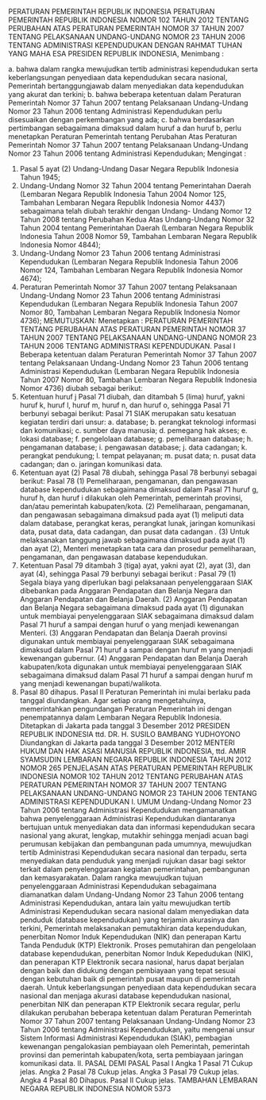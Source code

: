  PERATURAN PEMERINTAH REPUBLIK INDONESIA PERATURAN PEMERINTAH REPUBLIK INDONESIA NOMOR 102 TAHUN 2012 TENTANG PERUBAHAN ATAS PERATURAN PEMERINTAH NOMOR 37 TAHUN 2007 TENTANG PELAKSANAAN UNDANG-UNDANG NOMOR 23 TAHUN 2006 TENTANG ADMINISTRASI KEPENDUDUKAN
DENGAN RAHMAT TUHAN YANG MAHA ESA PRESIDEN REPUBLIK INDONESIA,
Menimbang :

a. bahwa dalam rangka mewujudkan tertib administrasi kependudukan serta keberlangsungan penyediaan data kependudukan secara nasional, Pemerintah bertanggungjawab dalam menyediakan data kependudukan yang akurat dan terkini;
b. bahwa beberapa ketentuan dalam Peraturan Pemerintah Nomor 37 Tahun 2007 tentang Pelaksanaan Undang-Undang Nomor 23 Tahun 2006 tentang Administrasi Kependudukan perlu disesuaikan dengan perkembangan yang ada;
c. bahwa berdasarkan pertimbangan sebagaimana dimaksud dalam huruf a dan huruf b, perlu menetapkan Peraturan Pemerintah tentang Perubahan Atas Peraturan Pemerintah Nomor 37 Tahun 2007 tentang Pelaksanaan Undang-Undang Nomor 23 Tahun 2006 tentang Administrasi Kependudukan;
Mengingat :

1. Pasal 5 ayat (2) Undang-Undang Dasar Negara Republik Indonesia Tahun 1945;
2. Undang-Undang Nomor 32 Tahun 2004 tentang Pemerintahan Daerah (Lembaran Negara Republik Indonesia Tahun 2004 Nomor 125, Tambahan Lembaran Negara Republik Indonesia Nomor 4437) sebagaimana telah diubah terakhir dengan Undang- Undang Nomor 12 Tahun 2008 tentang Perubahan Kedua Atas Undang-Undang Nomor 32 Tahun 2004 tentang Pemerintahan Daerah (Lembaran Negara Republik Indonesia Tahun 2008 Nomor 59, Tambahan Lembaran Negara Republik Indonesia Nomor 4844);
3. Undang-Undang Nomor 23 Tahun 2006 tentang Administrasi Kependudukan (Lembaran Negara Republik Indonesia Tahun 2006 Nomor 124, Tambahan Lembaran Negara Republik Indonesia Nomor 4674);
4. Peraturan Pemerintah Nomor 37 Tahun 2007 tentang Pelaksanaan Undang-Undang Nomor 23 Tahun 2006 tentang Administrasi Kependudukan (Lembaran Negara Republik Indonesia Tahun 2007 Nomor 80, Tambahan Lembaran Negara Republik Indonesia Nomor 4736);
MEMUTUSKAN:
 Menetapkan : PERATURAN PEMERINTAH TENTANG PERUBAHAN ATAS PERATURAN PEMERINTAH NOMOR 37 TAHUN 2007 TENTANG PELAKSANAAN UNDANG-UNDANG NOMOR 23 TAHUN 2006 TENTANG ADMINISTRASI KEPENDUDUKAN.
Pasal I
Beberapa ketentuan dalam Peraturan Pemerintah Nomor 37 Tahun 2007 tentang Pelaksanaan Undang-Undang Nomor 23 Tahun 2006 tentang Administrasi Kependudukan (Lembaran Negara Republik Indonesia Tahun 2007 Nomor 80, Tambahan Lembaran Negara Republik Indonesia Nomor 4736) diubah sebagai berikut:
1. Ketentuan huruf j Pasal 71 diubah, dan ditambah 5 (lima) huruf, yakni huruf k, huruf l, huruf m, huruf n, dan huruf o, sehingga Pasal 71 berbunyi sebagai berikut:
Pasal 71
SIAK merupakan satu kesatuan kegiatan terdiri dari unsur:
a. database;
b. perangkat teknologi informasi dan komunikasi;
c. sumber daya manusia;
d. pemegang hak akses;
e. lokasi database;
f. pengelolaan database;
g. pemeliharaan database;
h. pengamanan database;
i. pengawasan database;
j. data cadangan;
k. perangkat pendukung;
l. tempat pelayanan;
m. pusat data;
n. pusat data cadangan; dan
o. jaringan komunikasi data.
2. Ketentuan ayat (2) Pasal 78 diubah, sehingga Pasal 78 berbunyi sebagai berikut:
Pasal 78
(1) Pemeliharaan, pengamanan, dan pengawasan database kependudukan sebagaimana dimaksud dalam Pasal 71 huruf g, huruf h, dan huruf i dilakukan oleh Pemerintah, pemerintah provinsi, dan/atau pemerintah kabupaten/kota.
(2) Pemeliharaan, pengamanan, dan pengawasan sebagaimana dimaksud pada ayat (1) meliputi data dalam database, perangkat keras, perangkat lunak, jaringan komunikasi data, pusat data, data cadangan, dan pusat data cadangan _._ (3) Untuk melaksanakan tanggung jawab sebagaimana dimaksud pada ayat (1) dan ayat (2), Menteri menetapkan tata cara dan prosedur pemeliharaan, pengamanan, dan pengawasan database kependudukan.
3. Ketentuan Pasal 79 ditambah 3 (tiga) ayat, yakni ayat (2), ayat (3), dan ayat (4), sehingga Pasal 79 berbunyi sebagai berikut :
Pasal 79
(1) Segala biaya yang diperlukan bagi pelaksanaan penyelenggaraan SIAK dibebankan pada Anggaran Pendapatan dan Belanja Negara dan Anggaran Pendapatan dan Belanja Daerah.
(2) Anggaran Pendapatan dan Belanja Negara sebagaimana dimaksud pada ayat (1) digunakan untuk membiayai penyelenggaraan SIAK sebagaimana dimaksud dalam Pasal 71 huruf a sampai dengan huruf o yang menjadi kewenangan Menteri.
(3) Anggaran Pendapatan dan Belanja Daerah provinsi digunakan untuk membiayai penyelenggaraan SIAK sebagaimana dimaksud dalam Pasal 71 huruf a sampai dengan huruf m yang menjadi kewenangan gubernur.
(4) Anggaran Pendapatan dan Belanja Daerah kabupaten/kota digunakan untuk membiayai penyelenggaraan SIAK sebagaimana dimaksud dalam Pasal 71 huruf a sampai dengan huruf m yang menjadi kewenangan bupati/walikota.
4. Pasal 80 dihapus.
Pasal II
Peraturan Pemerintah ini mulai berlaku pada tanggal diundangkan.
Agar setiap orang mengetahuinya, memerintahkan pengundangan Peraturan Pemerintah ini dengan penempatannya dalam Lembaran Negara Republik Indonesia. Ditetapkan di Jakarta pada tanggal 3 Desember 2012 PRESIDEN REPUBLIK INDONESIA ttd. DR. H. SUSILO BAMBANG YUDHOYONO Diundangkan di Jakarta pada tanggal 3 Desember 2012 MENTERI HUKUM DAN HAK ASASI MANUSIA REPUBLIK INDONESIA, ttd. AMIR SYAMSUDIN LEMBARAN NEGARA REPUBLIK INDONESIA TAHUN 2012 NOMOR 265 PENJELASAN ATAS PERATURAN PEMERINTAH REPUBLIK INDONESIA NOMOR 102 TAHUN 2012 TENTANG PERUBAHAN ATAS PERATURAN PEMERINTAH NOMOR 37 TAHUN 2007 TENTANG PELAKSANAAN UNDANG-UNDANG NOMOR 23 TAHUN 2006 TENTANG ADMINISTRASI KEPENDUDUKAN I. UMUM Undang-Undang Nomor 23 Tahun 2006 tentang Administrasi Kependudukan mengamanatkan bahwa penyelenggaraan Administrasi Kependudukan diantaranya bertujuan untuk menyediakan data dan informasi kependudukan secara nasional yang akurat, lengkap, mutakhir sehingga menjadi acuan bagi perumusan kebijakan dan pembangunan pada umumnya, mewujudkan tertib Administrasi Kependudukan secara nasional dan terpadu, serta menyediakan data penduduk yang menjadi rujukan dasar bagi sektor terkait dalam penyelenggaraan kegiatan pemerintahan, pembangunan dan kemasyarakatan. Dalam rangka mewujudkan tujuan penyelenggaraan Administrasi Kependudukan sebagaimana diamanatkan dalam Undang-Undang Nomor 23 Tahun 2006 tentang Administrasi Kependudukan, antara lain yaitu mewujudkan tertib Administrasi Kependudukan secara nasional dalam menyediakan data penduduk (database kependudukan) yang terjamin akurasinya dan terkini, Pemerintah melaksanakan pemutakhiran data kependudukan, penerbitan Nomor Induk Kependudukan (NIK) dan penerapan Kartu Tanda Penduduk (KTP) Elektronik. Proses pemutahiran dan pengelolaan database kependudukan, penerbitan Nomor Induk Kepedudukan (NIK), dan penerapan KTP Elektronik secara nasional, harus dapat berjalan dengan baik dan didukung dengan pembiayaan yang tepat sesuai dengan kebutuhan baik di pemerintah pusat maupun di pemerintah daerah. Untuk keberlangsungan penyediaan data kependudukan secara nasional dan menjaga akurasi database kependudukan nasional, penerbitan NIK dan penerapan KTP Elektronik secara regular, perlu dilakukan perubahan beberapa ketentuan dalam Peraturan Pemerintah Nomor 37 Tahun 2007 tentang Pelaksanaan Undang-Undang Nomor 23 Tahun 2006 tentang Administrasi Kependudukan, yaitu mengenai unsur Sistem Informasi Administrasi Kependudukan (SIAK), pembagian kewenangan pengalokasian pembiayaan oleh Pemerintah, pemerintah provinsi dan pemerintah kabupaten/kota, serta pembiayaan jaringan komunikasi data. II. PASAL DEMI PASAL
Pasal I
Angka 1
Pasal 71
Cukup jelas. Angka 2
Pasal 78
Cukup jelas. Angka 3
Pasal 79
Cukup jelas. Angka 4
Pasal 80
Dihapus.
Pasal II
Cukup jelas. TAMBAHAN LEMBARAN NEGARA REPUBLIK INDONESIA NOMOR 5373